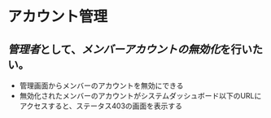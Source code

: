 # アカウント管理

## *管理者*として、*メンバーアカウントの無効化*を行いたい。

- 管理画面からメンバーのアカウントを無効にできる
- 無効化されたメンバーのアカウントがシステムダッシュボード以下のURLにアクセスすると、ステータス403の画面を表示する
